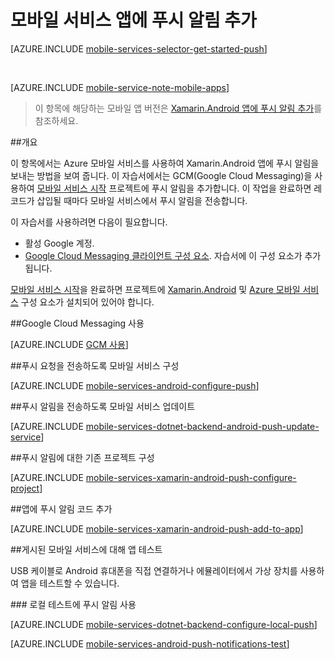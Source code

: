 <properties
	pageTitle="Xamarin Android 앱용 모바일 서비스 시작 | Microsoft Azure"
	description="Azure 모바일 서비스와 알림 허브를 사용하여 Xamarin Android 앱에 푸시 알림을 보내는 방법에 대해 알아봅니다."
	services="mobile-services"
	documentationCenter="xamarin"
	authors="ggailey777"
	manager="dwrede"
	editor="mollybos"/>

<tags
	ms.service="mobile-services"
	ms.workload="mobile"
	ms.tgt_pltfrm="mobile-xamarin-android"
	ms.devlang="dotnet"
	ms.topic="article"
	ms.date="03/18/2016"
	ms.author="glenga"/>

# 모바일 서비스 앱에 푸시 알림 추가

[AZURE.INCLUDE [mobile-services-selector-get-started-push](../../includes/mobile-services-selector-get-started-push.md)]

&nbsp;

[AZURE.INCLUDE [mobile-service-note-mobile-apps](../../includes/mobile-services-note-mobile-apps.md)]
> 이 항목에 해당하는 모바일 앱 버전은 [Xamarin.Android 앱에 푸시 알림 추가](../app-service-mobile/app-service-mobile-xamarin-android-get-started-push.md)를 참조하세요.

##개요

이 항목에서는 Azure 모바일 서비스를 사용하여 Xamarin.Android 앱에 푸시 알림을 보내는 방법을 보여 줍니다. 이 자습서에서는 GCM(Google Cloud Messaging)을 사용하여 [모바일 서비스 시작] 프로젝트에 푸시 알림을 추가합니다. 이 작업을 완료하면 레코드가 삽입될 때마다 모바일 서비스에서 푸시 알림을 전송합니다.

이 자습서를 사용하려면 다음이 필요합니다.

+ 활성 Google 계정.
+ [Google Cloud Messaging 클라이언트 구성 요소]. 자습서에 이 구성 요소가 추가됩니다.

[모바일 서비스 시작]을 완료하면 프로젝트에 [Xamarin.Android] 및 [Azure 모바일 서비스][Azure Mobile Services Component] 구성 요소가 설치되어 있어야 합니다.

##<a id="register"></a>Google Cloud Messaging 사용

[AZURE.INCLUDE [GCM 사용](../../includes/mobile-services-enable-google-cloud-messaging.md)]

##<a id="configure"></a>푸시 요청을 전송하도록 모바일 서비스 구성

[AZURE.INCLUDE [mobile-services-android-configure-push](../../includes/mobile-services-android-configure-push.md)]

##<a id="update-server"></a>푸시 알림을 전송하도록 모바일 서비스 업데이트

[AZURE.INCLUDE [mobile-services-dotnet-backend-android-push-update-service](../../includes/mobile-services-dotnet-backend-android-push-update-service.md)]

##<a id="configure-app"></a>푸시 알림에 대한 기존 프로젝트 구성

[AZURE.INCLUDE [mobile-services-xamarin-android-push-configure-project](../../includes/mobile-services-xamarin-android-push-configure-project.md)]

##<a id="add-push"></a>앱에 푸시 알림 코드 추가

[AZURE.INCLUDE [mobile-services-xamarin-android-push-add-to-app](../../includes/mobile-services-xamarin-android-push-add-to-app.md)]

##<a name="test-app"></a>게시된 모바일 서비스에 대해 앱 테스트

USB 케이블로 Android 휴대폰을 직접 연결하거나 에뮬레이터에서 가상 장치를 사용하여 앱을 테스트할 수 있습니다.

###<a id="local-testing"></a> 로컬 테스트에 푸시 알림 사용

[AZURE.INCLUDE [mobile-services-dotnet-backend-configure-local-push](../../includes/mobile-services-dotnet-backend-configure-local-push.md)]

[AZURE.INCLUDE [mobile-services-android-push-notifications-test](../../includes/mobile-services-android-push-notifications-test.md)]

<!-- URLs. -->
[모바일 서비스 시작]: mobile-services-dotnet-backend-xamarin-android-get-started.md


[Google Cloud Messaging 클라이언트 구성 요소]: http://components.xamarin.com/view/GCMClient/
[Xamarin.Android]: http://xamarin.com/download/
[Azure Mobile Services Component]: http://components.xamarin.com/view/azure-mobile-services/

<!---HONumber=AcomDC_0323_2016-->